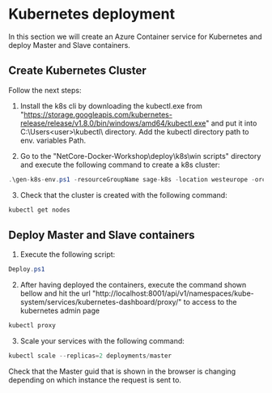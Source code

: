 
# Kubernetes deployment
In this section we will create an Azure Container service for Kubernetes and deploy Master and Slave containers.

## Create Kubernetes Cluster
 Follow the next steps:

1. Install the k8s cli by downloading the kubectl.exe from "https://storage.googleapis.com/kubernetes-release/release/v1.8.0/bin/windows/amd64/kubectl.exe" and put it into C:\Users\<user>\kubectl\ directory. Add the kubectl directory path to env. variables Path.

2. Go to the "NetCore-Docker-Workshop\deploy\k8s\win scripts" directory and execute the following command to create a k8s cluster:

```C#
.\gen-k8s-env.ps1 -resourceGroupName sage-k8s -location westeurope -orchestratorName sagek8s -dnsName sagek8s
```
3. Check that the cluster is created with the following command:
```C#
kubectl get nodes
```
## Deploy Master and Slave containers
1. Execute the following script:

```C#
Deploy.ps1
```
2. After having deployed the containers, execute the command shown bellow and hit the url "http://localhost:8001/api/v1/namespaces/kube-system/services/kubernetes-dashboard/proxy/" to access to the kubernetes admin page

```C#
kubectl proxy
```
3. Scale your services with the following command:

```C#
kubectl scale --replicas=2 deployments/master
```
Check that the Master guid that is shown in the browser is changing depending on which instance the request is sent to.

